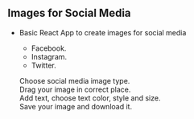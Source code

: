 ## Images for Social Media 

- Basic React App to create images for social media
  - Facebook.
  - Instagram.
  - Twitter.
  
  Choose social media image type. <br/>
  Drag your image in correct place. <br/>
  Add text, choose text color, style and size. <br/>
  Save your image and download it. <br/>
